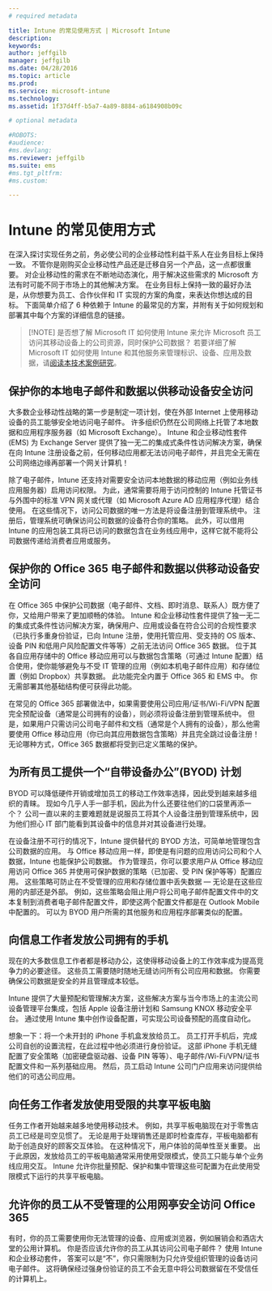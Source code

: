 ```yaml
---
# required metadata

title: Intune 的常见使用方式 | Microsoft Intune
description:
keywords:
author: jeffgilb
manager: jeffgilb
ms.date: 04/28/2016
ms.topic: article
ms.prod:
ms.service: microsoft-intune
ms.technology:
ms.assetid: 1f37d4ff-b5a7-4a89-8884-a6184908b09c

# optional metadata

#ROBOTS:
#audience:
#ms.devlang:
ms.reviewer: jeffgilb
ms.suite: ems
#ms.tgt_pltfrm:
#ms.custom:

---
```


# Intune 的常见使用方式

在深入探讨实现任务之前，务必使公司的企业移动性利益干系人在业务目标上保持一致。  不管你是刚购买企业移动性产品还是迁移自另一个产品，这一点都很重要。  对企业移动性的需求在不断地动态演化，用于解决这些需求的 Microsoft 方法有时可能不同于市场上的其他解决方案。  在业务目标上保持一致的最好办法是，从你想要为员工、合作伙伴和 IT 实现的方案的角度，来表达你想达成的目标。  下面简单介绍了 6 种依赖于 Intune 的最常见的方案，并附有关于如何规划和部署其中每个方案的详细信息的链接。

>[!NOTE] 是否想了解 Microsoft IT 如何使用 Intune 来允许 Microsoft 员工访问其移动设备上的公司资源，同时保护公司数据？ 若要详细了解 Microsoft IT 如何使用 Intune 和其他服务来管理标识、设备、应用及数据，请[阅读本技术案例研究](https://www.microsoft.com/itshowcase/Article/Content/588)。  

## 保护你的本地电子邮件和数据以供移动设备安全访问
大多数企业移动性战略的第一步是制定一项计划，使在外部 Internet 上使用移动设备的员工能够安全地访问电子邮件。 许多组织仍然在公司网络上托管了本地数据和应用程序服务器（如 Microsoft Exchange）。 Intune 和企业移动性套件 (EMS) 为 Exchange Server 提供了独一无二的集成式条件性访问解决方案，确保在向 Intune 注册设备之前，任何移动应用都无法访问电子邮件，并且完全无需在公司网络边缘再部署一个网关计算机！

除了电子邮件，Intune 还支持对需要安全访问本地数据的移动应用（例如业务线应用服务器）启用访问权限。  为此，通常需要将用于访问控制的 Intune 托管证书与外围中的标准 VPN 网关或代理（如 Microsoft Azure AD 应用程序代理）结合使用。  在这些情况下，访问公司数据的唯一方法是将设备注册到管理系统中。  注册后，管理系统可确保访问公司数据的设备符合你的策略。  此外，可以借用 Intune 的应用包装工具将已访问的数据包含在业务线应用中，这样它就不能将公司数据传递给消费者应用或服务。

<!-- Learn more about how to plan and deploy Intune to help secure on-premises email and data. -->

## 保护你的 Office 365 电子邮件和数据以供移动设备安全访问
在 Office 365 中保护公司数据（电子邮件、文档、即时消息、联系人）既方便了你，又给用户带来了更加顺畅的体验。 Intune 和企业移动性套件提供了独一无二的集成式条件性访问解决方案，确保用户、应用或设备在符合公司的合规性要求（已执行多重身份验证，已向 Intune 注册，使用托管应用、受支持的 OS 版本、设备 PIN 和低用户风险配置文件等等）之前无法访问 Office 365 数据。 位于其各自应用存储中的 Office 移动应用可以与数据包含策略（可通过 Intune 配置）结合使用，使你能够避免与不受 IT 管理的应用（例如本机电子邮件应用）和存储位置（例如 Dropbox）共享数据。  此功能完全内置于 Office 365 和 EMS 中。  你无需部署其他基础结构便可获得此功能。

在常见的 Office 365 部署做法中，如果需要使用公司应用/证书/Wi-Fi/VPN 配置完全预配设备（通常是公司拥有的设备），则必须将设备注册到管理系统中。  但是，如果用户只需访问公司电子邮件和文档（通常是个人拥有的设备），那么他需要使用 Office 移动应用（你已向其应用数据包含策略）并且完全跳过设备注册！  无论哪种方式，Office 365 数据都将受到已定义策略的保护。

<!-- Learn more about how to plan and deploy Intune to help secure Office 365 email and data. -->

## 为所有员工提供一个“自带设备办公”(BYOD) 计划
BYOD 可以降低硬件开销或增加员工的移动工作效率选择，因此受到越来越多组织的青睐。 现如今几乎人手一部手机，因此为什么还要往他们的口袋里再添一个？ 公司一直以来的主要难题就是说服员工将其个人设备注册到管理系统中，因为他们担心 IT 部门能看到其设备中的信息并对其设备进行处理。  

在设备注册不可行的情况下，Intune 提供替代的 BYOD 方法，可简单地管理包含公司数据的应用。  与 Office 移动应用一样，即使是有问题的应用访问公司和个人数据，Intune 也能保护公司数据。  作为管理员，你可以要求用户从 Office 移动应用访问 Office 365 并使用可保护数据的策略（已加密、受 PIN 保护等等）配置应用。  这些策略可防止在不受管理的应用和存储位置中丢失数据 — 无论是在这些应用的内部还是外部。  例如，这些策略会阻止用户将公司电子邮件配置文件中的文本复制到消费者电子邮件配置文件，即使这两个配置文件都是在 Outlook Mobile 中配置的。  可以为 BYOD 用户所需的其他服务和应用程序部署类似的配置。

<!-- Learn more about how to plan and deploy Intune to support BYOD.-->

## 向信息工作者发放公司拥有的手机
现在的大多数信息工作者都是移动办公，这使得移动设备上的工作效率成为提高竞争力的必要途径。  这些员工需要随时随地无缝访问所有公司应用和数据。  你需要确保公司数据是安全的并且管理成本较低。  

Intune 提供了大量预配和管理解决方案，这些解决方案与当今市场上的主流公司设备管理平台集成，包括 Apple 设备注册计划和 Samsung KNOX 移动安全平台。  通过使用 Intune 集中创作设备配置，可实现公司设备预配的高度自动化。  

想象一下：将一个未开封的 iPhone 手机盒发放给员工。 员工打开手机后，完成公司自创的设置流程，在此过程中他必须进行身份验证。 这部 iPhone 手机无缝配置了安全策略（加密硬盘驱动器、设备 PIN 等等）、电子邮件/Wi-Fi/VPN/证书配置文件和一系列基础应用。 然后，员工启动 Intune 公司门户应用来访问提供给他们的可选公司应用。

<!-- Learn more about how to plan and deploy Intune to support corporate owned devices. -->

## 向任务工作者发放使用受限的共享平板电脑
任务工作者开始越来越多地使用移动技术。  例如，共享平板电脑现在对于零售店员工已经是司空见惯了。  无论是用于处理销售还是即时检查库存，平板电脑都有助于创造良好的顾客交互体验。  在这种情况下，用户体验的简单性至关重要。  出于此原因，发放给员工的平板电脑通常采用使用受限模式，使员工只能与单个业务线应用交互。  Intune 允许你批量预配、保护和集中管理这些可配置为在此使用受限模式下运行的共享平板电脑。

<!-- Learn more about how to plan and deploy Intune to support shared tablets. -->

## 允许你的员工从不受管理的公用网亭安全访问 Office 365
有时，你的员工需要使用你无法管理的设备、应用或浏览器，例如展销会和酒店大堂的公用计算机。 你是否应该允许你的员工从其访问公司电子邮件？ 使用 Intune 和企业移动套件， <!--you have choices. The--> 答案可以是“不”，你只需限制为只允许受组织管理的设备访问电子邮件。  <!-- Alternatively, you can choose to allow limited access to these untrusted computers by requiring multi-factor authentication and only allowing browser access (Outlook Web Access) in a mode where files cannot be downloaded (e.g. email attachments).-->  这将确保经过强身份验证的员工不会无意中将公司数据留在不受信任的计算机上。

<!-- Learn more about how to plan and deploy Intune to support kiosks. -->


<!--HONumber=May16_HO2-->



